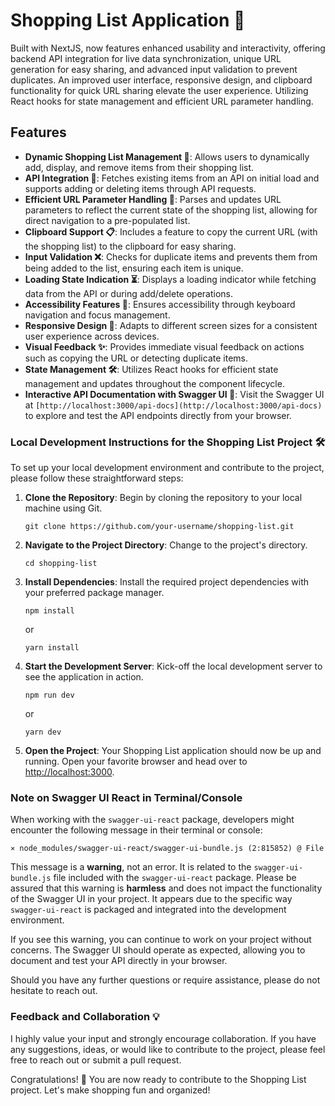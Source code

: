 # Shopping List Application 🛒

Built with NextJS, now features enhanced usability and interactivity, offering backend API integration for live data synchronization, unique URL generation for easy sharing, and advanced input validation to prevent duplicates. An improved user interface, responsive design, and clipboard functionality for quick URL sharing elevate the user experience. Utilizing React hooks for state management and efficient URL parameter handling.

## Features

-   **Dynamic Shopping List Management 📝**: Allows users to dynamically add, display, and remove items from their shopping list.
-   **API Integration 🔄**: Fetches existing items from an API on initial load and supports adding or deleting items through API requests.
-   **Efficient URL Parameter Handling 🔧**: Parses and updates URL parameters to reflect the current state of the shopping list, allowing for direct navigation to a pre-populated list.
-   **Clipboard Support 📋**: Includes a feature to copy the current URL (with the shopping list) to the clipboard for easy sharing.
-   **Input Validation ❌**: Checks for duplicate items and prevents them from being added to the list, ensuring each item is unique.
-   **Loading State Indication ⏳**: Displays a loading indicator while fetching data from the API or during add/delete operations.
-   **Accessibility Features 🤝**: Ensures accessibility through keyboard navigation and focus management.
-   **Responsive Design 📱**: Adapts to different screen sizes for a consistent user experience across devices.
-   **Visual Feedback ✨**: Provides immediate visual feedback on actions such as copying the URL or detecting duplicate items.
-   **State Management 🛠️**: Utilizes React hooks for efficient state management and updates throughout the component lifecycle.
-   **Interactive API Documentation with Swagger UI 📄**: Visit the Swagger UI at `[http://localhost:3000/api-docs](http://localhost:3000/api-docs)` to explore and test the API endpoints directly from your browser.

### Local Development Instructions for the Shopping List Project 🛠️

To set up your local development environment and contribute to the project, please follow these straightforward steps:

1. **Clone the Repository**: Begin by cloning the repository to your local machine using Git.

    ```
    git clone https://github.com/your-username/shopping-list.git
    ```

2. **Navigate to the Project Directory**: Change to the project's directory.

    ```
    cd shopping-list
    ```

3. **Install Dependencies**: Install the required project dependencies with your preferred package manager.

    ```
    npm install
    ```

    or

    ```
    yarn install
    ```

4. **Start the Development Server**: Kick-off the local development server to see the application in action.

    ```
    npm run dev
    ```

    or

    ```
    yarn dev
    ```

5. **Open the Project**: Your Shopping List application should now be up and running. Open your favorite browser and head over to [http://localhost:3000](http://localhost:3000).

### Note on Swagger UI React in Terminal/Console

When working with the `swagger-ui-react` package, developers might encounter the following message in their terminal or console:

```
⨯ node_modules/swagger-ui-react/swagger-ui-bundle.js (2:815852) @ File
```

This message is a **warning**, not an error. It is related to the `swagger-ui-bundle.js` file included with the `swagger-ui-react` package. Please be assured that this warning is **harmless** and does not impact the functionality of the Swagger UI in your project. It appears due to the specific way `swagger-ui-react` is packaged and integrated into the development environment.

If you see this warning, you can continue to work on your project without concerns. The Swagger UI should operate as expected, allowing you to document and test your API directly in your browser.

Should you have any further questions or require assistance, please do not hesitate to reach out.

### Feedback and Collaboration 💡

I highly value your input and strongly encourage collaboration. If you have any suggestions, ideas, or would like to contribute to the project, please feel free to reach out or submit a pull request.

Congratulations! 🎉 You are now ready to contribute to the Shopping List project. Let's make shopping fun and organized!

